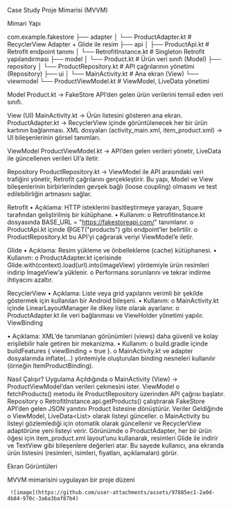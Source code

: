 Case Study
Proje Mimarisi (MVVM)

Mimari Yapı

com.example.fakestore
 ├── adapter
 │   └── ProductAdapter.kt      # RecyclerView Adapter + Glide ile resim
 ├── api
 │   ├── ProductApi.kt          # Retrofit endpoint tanımı
 │   └── RetrofitInstance.kt    # Singleton Retrofit yapılandırması
 ├── model
 │   └── Product.kt             # Ürün veri sınıfı (Model)
 ├── repository
 │   └── ProductRepository.kt   # API çağrılarının yönetimi (Repository)
 ├── ui
 │   └── MainActivity.kt        # Ana ekran (View)
 └── viewmodel
     └── ProductViewModel.kt    # ViewModel, LiveData yönetimi


Model
Product.kt → FakeStore API’den gelen ürün verilerini temsil eden veri sınıfı.

View (UI)
MainActivity.kt → Ürün listesini gösteren ana ekran.
ProductAdapter.kt → RecyclerView içinde görüntülenecek her bir ürün kartının bağlanması.
XML dosyaları (activity_main.xml, item_product.xml) → UI bileşenlerinin görsel tanımları.

ViewModel
ProductViewModel.kt → API’den gelen verileri yönetir, LiveData ile güncellenen verileri UI’a iletir.

Repository
ProductRepository.kt → ViewModel ile API arasındaki veri trafiğini yönetir, Retrofit çağrılarını gerçekleştirir.
Bu yapı, Model ve View bileşenlerinin birbirlerinden gevşek bağlı (loose coupling) olmasını ve test edilebilirliğin artmasını sağlar.

Retrofit
•	Açıklama: HTTP isteklerini basitleştirmeye yarayan, Square tarafından geliştirilmiş bir kütüphane.
•	Kullanım:
o	RetrofitInstance.kt dosyasında BASE_URL = "https://fakestoreapi.com/" tanımlanır.
o	ProductApi.kt içinde @GET("products") gibi endpoint’ler belirtilir.
o	ProductRepository.kt bu API’yi çağırarak veriyi ViewModel’e iletir.

Glide
•	Açıklama: Resim yükleme ve önbellekleme (cache) kütüphanesi.
•	Kullanım:
o	ProductAdapter.kt içerisinde Glide.with(context).load(url).into(imageView) yöntemiyle ürün resimleri indirip ImageView’a yüklenir.
o	Performans sorunlarını ve tekrar indirme ihtiyacını azaltır.

RecyclerView
•	Açıklama: Liste veya grid yapılarını verimli bir şekilde göstermek için kullanılan bir Android bileşeni.
•	Kullanım:
o	MainActivity.kt içinde LinearLayoutManager ile dikey liste olarak ayarlanır.
o	ProductAdapter.kt ile veri bağlanması ve ViewHolder yönetimi yapılır.
ViewBinding

•	Açıklama: XML’de tanımlanan görünümleri (views) daha güvenli ve kolay erişilebilir hale getiren bir mekanizma.
•	Kullanım:
o	build.gradle içinde buildFeatures { viewBinding = true }.
o	MainActivity.kt ve adapter dosyalarında inflate(...) yöntemiyle oluşturulan binding nesneleri kullanılır (örneğin ItemProductBinding).

Nasıl Çalışır?
Uygulama Açıldığında
o	MainActivity (View) → ProductViewModel’dan verileri çekmesini ister.
ViewModel
o	fetchProducts() metodu ile ProductRepository üzerinden API çağrısı başlatır.
Repository
o	RetrofitInstance.api.getProducts() çalıştırarak FakeStore API’den gelen JSON yanıtını Product listesine dönüştürür.
Veriler Geldiğinde
o	ViewModel, LiveData<List<Product>> olarak listeyi günceller.
o	MainActivity bu listeyi gözlemlediği için otomatik olarak güncellenir ve RecyclerView adaptörüne yeni listeyi verir.
Görünümde
o	ProductAdapter, her bir ürün öğesi için item_product.xml layout’unu kullanarak, resimleri Glide ile indirir ve TextView gibi bileşenlere değerleri atar.
Bu sayede kullanıcı, ana ekranda ürün listesini (resimleri, isimleri, fiyatları, açıklamaları) görür.

Ekran Görüntüleri

MVVM mimarisini uygulayan bir proje düzeni
 
     ![image](https://github.com/user-attachments/assets/97885ec1-2a0d-4b84-970c-3a6a3baf87b4)


